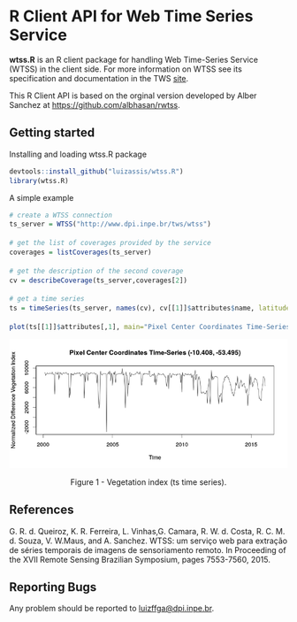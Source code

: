 # R Client API for Web Time Series Service

**wtss.R** is an R client package for handling Web Time-Series Service (WTSS) in the client side. For more information on WTSS see  its specification and documentation in the TWS [site](https://github.com/e-sensing/tws). 

This R Client API is based on the orginal version developed by Alber Sanchez at https://github.com/albhasan/rwtss.

## Getting started

Installing and loading wtss.R package

``` r
devtools::install_github("luizassis/wtss.R")
library(wtss.R)
```

A simple example

``` r
# create a WTSS connection 
ts_server = WTSS("http://www.dpi.inpe.br/tws/wtss")

# get the list of coverages provided by the service 
coverages = listCoverages(ts_server)

# get the description of the second coverage 
cv = describeCoverage(ts_server,coverages[2])

# get a time series 
ts = timeSeries(ts_server, names(cv), cv[[1]]$attributes$name, latitude=-10.408, longitude=-53.495, start="2000-02-18", end="2016-01-01")

plot(ts[[1]]$attributes[,1], main="Pixel Center Coordinates Time-Series (-10.408, -53.495)", xlab="Time", ylab="Normalized Difference Vegetation Index")
```

<center>
<img src="images/plot-ts-timeseries.png" alt="Figure 1 - Vegetation index (ts time series)."  />
<p class="caption">
Figure 1 - Vegetation index (ts time series).
</p>
</center>

## References

G. R. d. Queiroz, K. R. Ferreira, L. Vinhas,G. Camara, R. W. d. Costa, R. C. M. d. Souza, V. W.Maus, and A. Sanchez. WTSS: um serviço web para extração de séries temporais de imagens de sensoriamento remoto. In Proceeding of the XVII Remote Sensing Brazilian Symposium, pages 7553-7560, 2015.

## Reporting Bugs

Any problem should be reported to luizffga@dpi.inpe.br.
